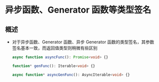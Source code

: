 # 异步函数、Generator 函数等类型签名

## 概述

+ 对于异步函数、Generator 函数、异步 Generator 函数的类型签名，其参数签名基本一致，而返回值类型则稍微有些区别

  ```ts
  async function asyncFunc(): Promise<void> {}

  function* genFunc(): Iterable<void> {}

  async function* asyncGenFunc(): AsyncIterable<void> {}
  ```
